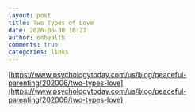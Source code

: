 ```yaml
---
layout: post
title: Two Types of Love
date: 2020-06-30 10:27
author: onhealth
comments: true
categories: links
---
```


[https://www.psychologytoday.com/us/blog/peaceful-parenting/202006/two-types-love](https://www.psychologytoday.com/us/blog/peaceful-parenting/202006/two-types-love)
